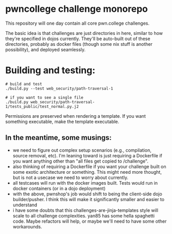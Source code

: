 # pwncollege challenge monorepo

This repository will one day contain all core pwn.college challenges.

The basic idea is that challenges are just directories in here, similar to how they're specified in dojos currently.
They'll be auto-built out of these directories, probably as docker files (though some nix stuff is another possibility), and deployed seamlessly.

# Building and testing:

```
# build and test
./build.py --test web_security/path-traversal-1

# if you want to see a single file
./build.py web_security/path-traversal-1/tests_public/test_normal.py.j2
```

Permissions are preserved when rendering a template.
If you want something executable, make the template executable.

## In the meantime, some musings:

- we need to figure out complex setup scenarios (e.g., compilation, source removal, etc). I'm leaning toward is just requiring a Dockerfile if you want anything other than "all files get copied to /challenge".
- also thinking of requiring a Dockerfile if you want your challenge built on some exotic architecture or something. This might need more thought, but is not a usecase we need to worry about currently.
- all testcases will run with the docker images built. Tests would run in docker containers (or in a dojo deployment)
- with the above, pwnshop's job would shift to being the client-side dojo builder/pusher. I think this will make it significantly smaller and easier to understand
- i have some doubts that this challenges-are-jinja-templates style will scale to all challenge complexities. yan85 has some hella spaghetti code. Maybe refactors will help, or maybe we'll need to have some other workarounds.
